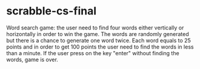 # scrabble-cs-final
Word search game: the user need to find four words either vertically or horizontally in order to win the game.
The words are randomly generated but there is a chance to generate one word twice. 
Each word equals to 25 points and in order to get 100 points the user need to find the words in less than a minute.
If the user press on the key "enter" without finding the words, game is over.
